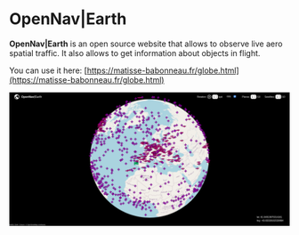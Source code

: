 # OpenNav|Earth

__OpenNav|Earth__ is an open source website that allows to observe live aero spatial traffic. It also allows to get information about objects in flight.

You can use it here: [https://matisse-babonneau.fr/globe.html](https://matisse-babonneau.fr/globe.html)

![](./assets/_earth.png)